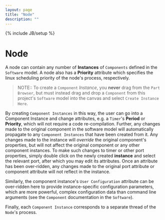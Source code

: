 ```yaml
---
layout: page
title: "Node"
description: ""
---
```

{% include JB/setup %}

# Node

A node can contain any number of **Instances** of `Components` defined in the `Software` model.  A node also has a **Priority** attribute which specifies the linux scheduling priority of the node's process, respectively.

> NOTE:: To create a `Component` _Instance_, you __never__ drag from the `Part Browser`, but must instead drag and drop a `Component` from this project's `Software` model into the canvas and select `Create Instance Here`.
>

By creating `Component Instances` in this way, the user can go into a Component Instance and change attributes, e.g. a `Timer`'s **Period** or **Priority**, which will not require a code re-compilation.  Further, any changes made to the original component in the software model will automatically propagate to any `Component Instances` that have been created from it.  Any changes made to the instance will _override_ the original component's properties, but will not affect the original component or any other component instances.  To make such changes to timer or other port properties, simply double click on the newly created **instance** and select the relevant port, after which you may edit its attributes.  Once an attribute has been over-ridden, any changes made to the original port attribute or component attribute will not reflect in the instance.

Similarly, the component instance's `User Configuration` attribute can be over-ridden here to provide instance-specific configuration parameters, which are more powerful, complex configuration data than command line arguments (see the `Component` documentation in the `Software`).

Finally, each `Component Instance` corresponds to a separate thread of the `Node`'s process.